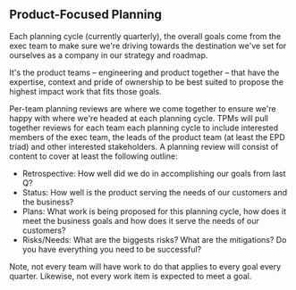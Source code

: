 ## Product-Focused Planning

Each planning cycle (currently quarterly), the overall goals come from the exec
team to make sure we're driving towards the destination we've set for ourselves
as a company in our strategy and roadmap.

It's the product teams – engineering and product together – that have the
expertise, context and pride of ownership to be best suited to propose the
highest impact work that fits those goals.

Per-team planning reviews are where we come together to ensure we're happy with
where we're headed at each planning cycle. TPMs will pull together reviews for
each team each planning cycle to include interested members of the exec team,
the leads of the product team (at least the EPD triad) and other interested
stakeholders. A planning review will consist of content to cover at least the
following outline:

- Retrospective: How well did we do in accomplishing our goals from last Q?
- Status: How well is the product serving the needs of our customers and the
  business?
- Plans: What work is being proposed for this planning cycle, how does it meet
  the business goals and how does it serve the needs of our customers?
- Risks/Needs: What are the biggests risks? What are the mitigations? Do you
  have everything you need to be successful?

Note, not every team will have work to do that applies to every goal every
quarter. Likewise, not every work item is expected to meet a goal.

